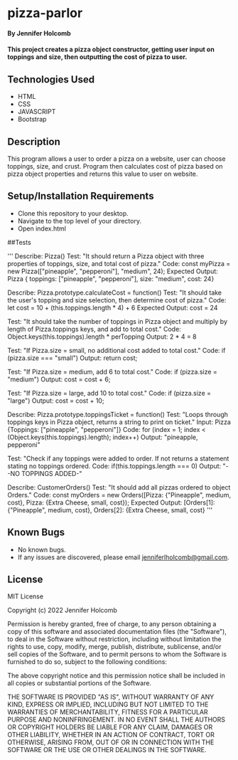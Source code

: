 # pizza-parlor

#### By Jennifer Holcomb

#### This project creates a pizza object constructor, getting user input on toppings and size, then outputting the cost of pizza to user.

## Technologies Used

* HTML
* CSS
* JAVASCRIPT
* Bootstrap

## Description

This program allows a user to order a pizza on a website, user can choose toppings, size, and crust.  Program then calculates cost of pizza based on pizza object properties and returns this value to user on website.

## Setup/Installation Requirements

* Clone this repository to your desktop.
* Navigate to the top level of your directory.
* Open index.html

##Tests

''' 
Describe: Pizza()
Test: "It should return a Pizza object with three properties of toppings, size, and total cost of pizza."
Code: const myPizza = new Pizza(["pineapple", "pepperoni"], "medium", 24);
Expected Output: Pizza { toppings: ["pineapple", "pepperoni"], size: "medium", cost: 24}

Describe: Pizza.prototype.calculateCost = function()
Test: "It should take the user's topping and size selection, then determine cost of pizza."
Code: let cost = 10 + (this.toppings.length * 4) + 6
Expected Output: cost = 24

Test: "It should take the number of toppings in Pizza object and multiply by length of Pizza.toppings keys, and add to total cost."
Code: Object.keys(this.toppings).length * perTopping
Output: 2 * 4 = 8

Test: "If Pizza.size = small, no additional cost added to total cost."
Code: if (pizza.size === "small")
Output: return cost;

Test: "If Pizza.size = medium, add 6 to total cost."
Code: if (pizza.size = "medium")
Output: cost = cost + 6;

Test: "If Pizza.size = large, add 10 to total cost."
Code: if (pizza.size = "large")
Output: cost = cost + 10;

Describe: Pizza.prototype.toppingsTicket = function()
Test: "Loops through toppings keys in Pizza object, returns a string to print on ticket."
Input: Pizza {Toppings: ["pineapple", "pepperoni"]}
Code:  for (index = 1; index < (Object.keys(this.toppings).length); index++)
Output: "pineapple, pepperoni"

Test: "Check if any toppings were added to order. If not returns a statement stating no toppings ordered.
Code: if(this.toppings.length === 0)
Output: "--NO TOPPINGS ADDED-"

Describe: CustomerOrders()
Test: "It should add all pizzas ordered to object Orders."
Code: const myOrders = new Orders([Pizza: {"Pineapple", medium, cost}, Pizza: {Extra Cheese, small, cost});
Expected Output: [Orders[1]: {"Pineapple", medium, cost}, Orders[2]: {Extra Cheese, small, cost}
'''

## Known Bugs
* No known bugs.
* If any issues are discovered, please email jenniferlholcomb@gmail.com.

## License

MIT License

Copyright (c) 2022 Jennifer Holcomb

Permission is hereby granted, free of charge, to any person obtaining a copy
of this software and associated documentation files (the "Software"), to deal
in the Software without restriction, including without limitation the rights
to use, copy, modify, merge, publish, distribute, sublicense, and/or sell
copies of the Software, and to permit persons to whom the Software is
furnished to do so, subject to the following conditions:

The above copyright notice and this permission notice shall be included in all
copies or substantial portions of the Software.

THE SOFTWARE IS PROVIDED "AS IS", WITHOUT WARRANTY OF ANY KIND, EXPRESS OR
IMPLIED, INCLUDING BUT NOT LIMITED TO THE WARRANTIES OF MERCHANTABILITY,
FITNESS FOR A PARTICULAR PURPOSE AND NONINFRINGEMENT. IN NO EVENT SHALL THE
AUTHORS OR COPYRIGHT HOLDERS BE LIABLE FOR ANY CLAIM, DAMAGES OR OTHER
LIABILITY, WHETHER IN AN ACTION OF CONTRACT, TORT OR OTHERWISE, ARISING FROM,
OUT OF OR IN CONNECTION WITH THE SOFTWARE OR THE USE OR OTHER DEALINGS IN THE
SOFTWARE.